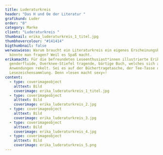 ```yaml
---
title: Luderaturkreis
header: "Das H und Oe der Literatur "
grafikund: Luder
order: "0"
category: Marke
client: "Luderaturkreis "
thumbnail: erika_luderaturkreis_1_titel.jpg
thumbhovercolour: "#141414"
bigthumbnail: false
werwaswieso: Warum braucht ein Literaturkreis ein eigenes Erscheinungsbild,
  könnte man fragen? Weil es Spaß macht.
erikamacht: Für die befreundeten Leseenthusiast*innen illustrierte Erika das
  genderfluide, Overknee-Stiefel tragende, bärtige Buch, welches sich auf allen
  Anwendungen rekelt. Sei es auf der Büchertragetasche, der Tee-Tasse oder der
  Lesezeichensammlung. Denn »lesen macht sexy«!
content:
  - type: coverimageobject
    alttext: Bild
    coverimage: erika_luderaturkreis_1_titel.jpg
  - type: coverimageobject
    alttext: Bild
    coverimage: erika_luderaturkreis_2.jpg
  - type: coverimageobject
    alttext: Bild
    coverimage: erika_luderaturkreis_3.jpg
  - type: coverimageobject
    alttext: Bild
    coverimage: erika_luderaturkreis_4.jpg
  - type: coverimageobject
    alttext: Bild
    coverimage: erika_luderaturkreis_5.png
---
```


